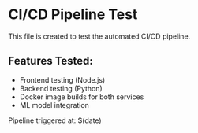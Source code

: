 # CI/CD Pipeline Test

This file is created to test the automated CI/CD pipeline.

## Features Tested:
- Frontend testing (Node.js)
- Backend testing (Python)
- Docker image builds for both services
- ML model integration

Pipeline triggered at: $(date)